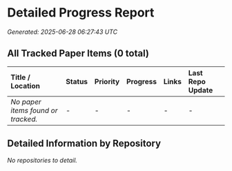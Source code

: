 # Detailed Progress Report
*Generated: 2025-06-28 06:27:43 UTC*

## All Tracked Paper Items (0 total)

| Title / Location                 | Status                      | Priority                      | Progress                               | Links                                     | Last Repo Update |
|:---------------------------------|:----------------------------|:------------------------------|:---------------------------------------|:------------------------------------------|:-----------------|
| *No paper items found or tracked.* | - | - | - | - | - |

## Detailed Information by Repository
*No repositories to detail.*
